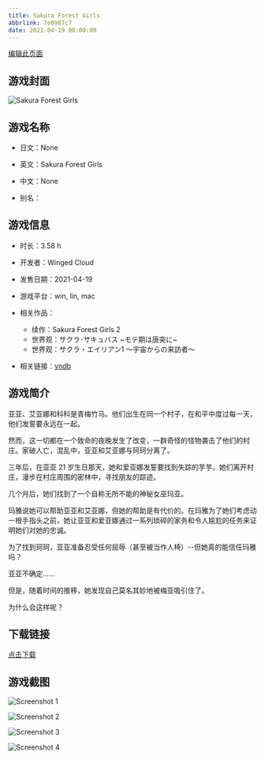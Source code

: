 ```yaml
---
title: Sakura Forest Girls
abbrlink: 7e0987c7
date: 2021-04-19 00:00:00
---
```

[编辑此页面](https://github.com/ACG-3/ADV3-source/blob/main/source/_posts/games/Sakura%20Forest%20Girls.md)

## 游戏封面

![Sakura Forest Girls](https://pan.timero.xyz/d/onedrive/img_lib_001/Sakura%20Forest%20Girls_cover.avif)


## 游戏名称

- 日文：None
- 英文：Sakura Forest Girls
- 中文：None

- 别名：


## 游戏信息

- 时长：3.58 h
- 开发者：Winged Cloud
- 发售日期：2021-04-19
- 游戏平台：win, lin, mac
- 相关作品：
   - 续作：Sakura Forest Girls 2
   - 世界观：サクラ･サキュバス ~モテ期は唐突に~
   - 世界观：サクラ・エイリアン1 ～宇宙からの来訪者～

- 相关链接：[vndb](https://vndb.org/v30450)


## 游戏简介

亚亚、艾亚娜和科科是青梅竹马。他们出生在同一个村子，在和平中度过每一天，他们发誓要永远在一起。

然而，这一切都在一个致命的夜晚发生了改变，一群奇怪的怪物袭击了他们的村庄。家破人亡，混乱中，亚亚和艾亚娜与珂珂分离了。

三年后，在亚亚 21 岁生日那天，她和爱亚娜发誓要找到失踪的芋芋。她们离开村庄，漫步在村庄周围的密林中，寻找朋友的踪迹。

几个月后，她们找到了一个自称无所不能的神秘女巫玛亚。

玛雅说她可以帮助亚亚和艾亚娜，但她的帮助是有代价的。在玛雅为了她们考虑动一根手指头之前，她让亚亚和爱亚娜通过一系列琐碎的家务和令人尴尬的任务来证明她们对她的忠诚。

为了找到珂珂，亚亚准备忍受任何屈辱（甚至被当作人椅）--但她真的能信任玛雅吗？

亚亚不确定......

但是，随着时间的推移，她发现自己莫名其妙地被梅亚吸引住了。

为什么会这样呢？




## 下载链接

[点击下载](https://pan.timero.xyz/onedrive/adv_lib_001/Sakura%20Forest%20Girls)


## 游戏截图


![Screenshot 1](https://pan.timero.xyz/d/onedrive/img_lib_001/Sakura%20Forest%20Girls_Screenshot_1.avif)

![Screenshot 2](https://pan.timero.xyz/d/onedrive/img_lib_001/Sakura%20Forest%20Girls_Screenshot_2.avif)

![Screenshot 3](https://pan.timero.xyz/d/onedrive/img_lib_001/Sakura%20Forest%20Girls_Screenshot_3.avif)

![Screenshot 4](https://pan.timero.xyz/d/onedrive/img_lib_001/Sakura%20Forest%20Girls_Screenshot_4.avif)

